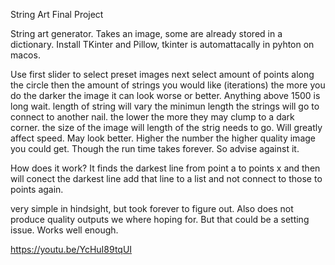 String Art Final Project

String art generator. Takes an image, some are already stored in a dictionary. 
Install TKinter and Pillow, tkinter is automattacally in pyhton on macos.

Use first slider to select preset images
next select amount of points along the circle
then the amount of strings you would like (iterations) the more you do the darker the image it can look worse or better. Anything above 1500 is long wait.
length of string will vary the minimun length the strings will go to connect to another nail. the lower the more they may clump to a dark corner.
the size of the image will length of the strig needs to go. Will greatly affect speed. May look better. Higher the number the higher quality image you could get. Though the run time takes forever. So advise against it.

How does it work?
It finds the darkest line from point a to points x and then will conect the darkest line add that line to a list and not connect to those to points again.

very simple in hindsight, but took forever to figure out. Also does not produce quality outputs we where hoping for. But that could be a setting issue. Works well enough.

https://youtu.be/YcHuI89tqUI